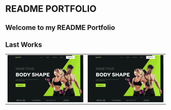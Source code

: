 # README PORTFOLIO


## Welcome to my README Portfolio


## Last Works


<table>
  <tr>
    <td width="50%">
      <img src="./images/gym-website.png">
    </td>
    <td width="50%">
      <img src="./images/gym-website.png">
    </td>
  </tr>
</table>